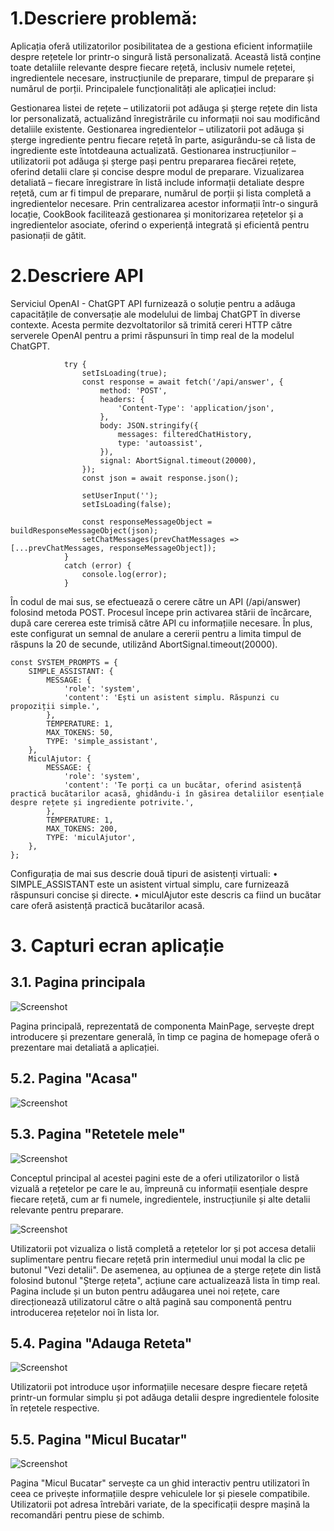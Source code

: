 
# 1.Descriere problemă:
Aplicația oferă utilizatorilor posibilitatea de a gestiona eficient informațiile despre rețetele lor printr-o singură listă personalizată. Această listă conține toate detaliile relevante despre fiecare rețetă, inclusiv numele rețetei, ingredientele necesare, instrucțiunile de preparare, timpul de preparare și numărul de porții.
Principalele funcționalități ale aplicației includ:

Gestionarea listei de rețete – utilizatorii pot adăuga și șterge rețete din lista lor personalizată, actualizând înregistrările cu informații noi sau modificând detaliile existente.
Gestionarea ingredientelor – utilizatorii pot adăuga și șterge ingrediente pentru fiecare rețetă în parte, asigurându-se că lista de ingrediente este întotdeauna actualizată.
Gestionarea instrucțiunilor – utilizatorii pot adăuga și șterge pași pentru prepararea fiecărei rețete, oferind detalii clare și concise despre modul de preparare.
Vizualizarea detaliată – fiecare înregistrare în listă include informații detaliate despre rețetă, cum ar fi timpul de preparare, numărul de porții și lista completă a ingredientelor necesare.
Prin centralizarea acestor informații într-o singură locație, CookBook facilitează gestionarea și monitorizarea rețetelor și a ingredientelor asociate, oferind o experiență integrată și eficientă pentru pasionații de gătit.

# 2.Descriere API
Serviciul OpenAI - ChatGPT API furnizează o soluție pentru a adăuga capacitățile de conversație ale modelului de limbaj ChatGPT în diverse contexte. Acesta permite dezvoltatorilor să trimită cereri HTTP către serverele OpenAI pentru a primi răspunsuri în timp real de la modelul ChatGPT. 
```
            try {
                setIsLoading(true);
                const response = await fetch('/api/answer', {
                    method: 'POST',
                    headers: {
                        'Content-Type': 'application/json',
                    },
                    body: JSON.stringify({
                        messages: filteredChatHistory,
                        type: 'autoassist',
                    }),
                    signal: AbortSignal.timeout(20000),
                });
                const json = await response.json();

                setUserInput('');
                setIsLoading(false);

                const responseMessageObject = buildResponseMessageObject(json);
                setChatMessages(prevChatMessages => [...prevChatMessages, responseMessageObject]);
            }
            catch (error) {
                console.log(error);
            }
```
În codul de mai sus, se efectuează o cerere către un API (/api/answer) folosind metoda POST. Procesul începe prin activarea stării de încărcare, după care cererea este trimisă către API cu informațiile necesare. În plus, este configurat un semnal de anulare a cererii pentru a limita timpul de răspuns la 20 de secunde, utilizând AbortSignal.timeout(20000).

```
const SYSTEM_PROMPTS = {
    SIMPLE_ASSISTANT: {
        MESSAGE: {
            'role': 'system',
            'content': 'Ești un asistent simplu. Răspunzi cu propoziții simple.',
        },
        TEMPERATURE: 1,
        MAX_TOKENS: 50,
        TYPE: 'simple_assistant',
    },
    MiculAjutor: {
        MESSAGE: {
            'role': 'system',
            'content': 'Te porți ca un bucătar, oferind asistență practică bucătarilor acasă, ghidându-i în găsirea detaliilor esențiale despre rețete și ingrediente potrivite.',
        },
        TEMPERATURE: 1,
        MAX_TOKENS: 200,
        TYPE: 'miculAjutor',
    },
};

```
Configurația de mai sus descrie două tipuri de asistenți virtuali: 
•	SIMPLE_ASSISTANT este un asistent virtual simplu, care furnizează răspunsuri concise și directe. 
•	miculAjutor este descris ca fiind un bucătar care oferă asistență practică bucătarilor acasă.

# 3. Capturi ecran aplicație
## 3.1.	Pagina principala
![Screenshot](assets/1.png)

Pagina principală, reprezentată de componenta MainPage, servește drept introducere și prezentare generală, în timp ce pagina de homepage oferă o prezentare mai detaliată a aplicației.

## 5.2.	Pagina "Acasa"
![Screenshot](assets/2.png)

## 5.3.	Pagina "Retetele mele"
![Screenshot](assets/3.png)

Conceptul principal al acestei pagini este de a oferi utilizatorilor o listă vizuală a rețetelor pe care le au, împreună cu informații esențiale despre fiecare rețetă, cum ar fi numele, ingredientele, instrucțiunile și alte detalii relevante pentru preparare.

![Screenshot](assets/4.png)


Utilizatorii pot vizualiza o listă completă a rețetelor lor și pot accesa detalii suplimentare pentru fiecare rețetă prin intermediul unui modal la clic pe butonul "Vezi detalii". De asemenea, au opțiunea de a șterge rețete din listă folosind butonul "Șterge rețeta", acțiune care actualizează lista în timp real. Pagina include și un buton pentru adăugarea unei noi rețete, care direcționează utilizatorul către o altă pagină sau componentă pentru introducerea rețetelor noi în lista lor.

## 5.4.	Pagina "Adauga Reteta"
![Screenshot](assets/5.png)

Utilizatorii pot introduce ușor informațiile necesare despre fiecare rețetă printr-un formular simplu și pot adăuga detalii despre ingredientele folosite în rețetele respective.

## 5.5.	Pagina "Micul Bucatar"
![Screenshot](assets/6.png)

Pagina "Micul Bucatar" servește ca un ghid interactiv pentru utilizatori în ceea ce privește informațiile despre vehiculele lor și piesele compatibile. Utilizatorii pot adresa întrebări variate, de la specificații despre mașină la recomandări pentru piese de schimb.
